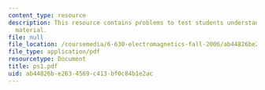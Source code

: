 ```yaml
---
content_type: resource
description: This resource contains problems to test students understanding of course
  material.
file: null
file_location: /coursemedia/6-630-electromagnetics-fall-2006/ab44826be2634569c413bf0c84b1e2ac_ps1.pdf
file_type: application/pdf
resourcetype: Document
title: ps1.pdf
uid: ab44826b-e263-4569-c413-bf0c84b1e2ac
---
```

